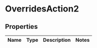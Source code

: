 

# OverridesAction2


## Properties

| Name | Type | Description | Notes |
|------------ | ------------- | ------------- | -------------|



